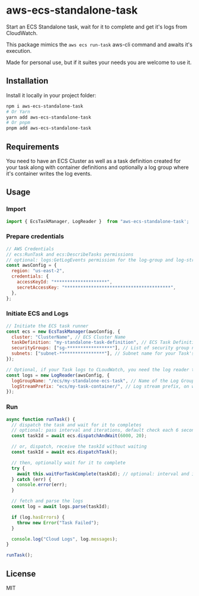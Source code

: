 # aws-ecs-standalone-task

Start an ECS Standalone task, wait for it to complete and get it's logs from CloudWatch.

This package mimics the `aws ecs run-task` aws-cli command and awaits it's execution.

Made for personal use, but if it suites your needs you are welcome to use it.

## Installation

Install it locally in your project folder:

```bash
npm i aws-ecs-standalone-task
# Or Yarn
yarn add aws-ecs-standalone-task
# Or pnpm
pnpm add aws-ecs-standalone-task
```

## Requirements

You need to have an ECS Cluster as well as a task definition created for your task along with container definitions and optionally a log group where it's container writes the log events.

## Usage

### Import

```js
import { EcsTaskManager, LogReader }  from "aws-ecs-standalone-task';
```

### Prepare credentials

```js
// AWS Credentials
// ecs:RunTask and ecs:DescribeTasks permissions
// optional: logs:GetLogEvents permission for the log-group and log-stream
const awsConfig = {
  region: "us-east-2",
  credentials: {
    accessKeyId: "********************",
    secretAccessKey: "****************************************",
  },
};
```

### Initiate ECS and Logs

```js
// Initiate the ECS task runner
const ecs = new EcsTaskManager(awsConfig, {
  cluster: "ClusterName", // ECS Cluster Name
  taskDefinition: "my-standalone-task-definition", // ECS Task Definition Name
  securityGroups: ["sg-*****************"], // List of security group names for your Task's networkConfiguration.awsvpcConfiguration
  subnets: ["subnet-*****************"], // Subnet name for your Task's networkConfiguration.awsvpcConfiguration
});

// Optional, if your Task logs to CLoudWatch, you need the log reader to check it's logs once it completes
const logs = new LogReader(awsConfig, {
  logGroupName: "/ecs/my-standalone-ecs-task", // Name of the Log Group
  logStreamPrefix: "ecs/my-task-container/", // Log stream prefix, on which the Task ID is added
});
```

### Run

```js
async function runTask() {
  // dispatch the task and wait for it to completes
  // optional: pass interval and iterations, default check each 6 seconds for 20 times or throw an error
  const taskId = await ecs.dispatchAndWait(6000, 20);

  // or, dispatch, receive the taskId without waiting
  const taskId = await ecs.dispatchTask();

  // then, optionally wait for it to complete
  try {
    await this.waitForTaskComplete(taskId); // optional: interval and iterations
  } catch (err) {
    console.error(err);
  }

  // fetch and parse the logs
  const log = await logs.parse(taskId);

  if (log.hasErrors) {
    throw new Error("Task Failed");
  }

  console.log("Cloud Logs", log.messages);
}

runTask();
```

## License

MIT

